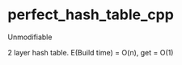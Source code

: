 perfect_hash_table_cpp
======================
Unmodifiable

2 layer hash table. E(Build time) = O(n), get = O(1)
